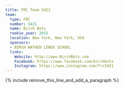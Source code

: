 ```yaml
---
title: FRC Team 5421
team:
  type: FRC
  number: 5421
  name: Birch Bots
  rookie_year: 2015
  location: New York, New York, USA
  sponsors:
  - BIRCH WATHEN LENOX SCHOOL
  links:
    Website: http://www.BirchBots.com
    Facebook: https://www.facebook.com/birchbots
    Instagram: https://www.instagram.com/frc5421
---
```


{% include remove_this_line_and_add_a_paragraph %}